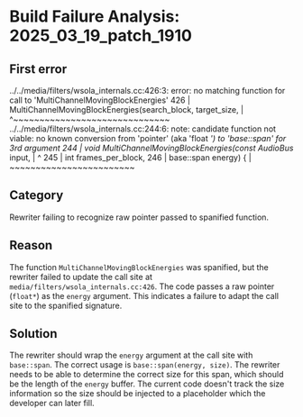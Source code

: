 # Build Failure Analysis: 2025_03_19_patch_1910

## First error

../../media/filters/wsola_internals.cc:426:3: error: no matching function for call to 'MultiChannelMovingBlockEnergies'
  426 |   MultiChannelMovingBlockEnergies(search_block, target_size,
      |   ^~~~~~~~~~~~~~~~~~~~~~~~~~~~~~~
../../media/filters/wsola_internals.cc:244:6: note: candidate function not viable: no known conversion from 'pointer' (aka 'float *') to 'base::span<float>' for 3rd argument
  244 | void MultiChannelMovingBlockEnergies(const AudioBus* input,
      |      ^
  245 |                                      int frames_per_block,
  246 |                                      base::span<float> energy) {
      |                                      ~~~~~~~~~~~~~~~~~~~~~~~~

## Category
Rewriter failing to recognize raw pointer passed to spanified function.

## Reason
The function `MultiChannelMovingBlockEnergies` was spanified, but the rewriter failed to update the call site at `media/filters/wsola_internals.cc:426`. The code passes a raw pointer (`float*`) as the `energy` argument.  This indicates a failure to adapt the call site to the spanified signature.

## Solution
The rewriter should wrap the `energy` argument at the call site with `base::span`. The correct usage is `base::span(energy, size)`.  The rewriter needs to be able to determine the correct size for this span, which should be the length of the `energy` buffer.  The current code doesn't track the size information so the size should be injected to a placeholder which the developer can later fill.